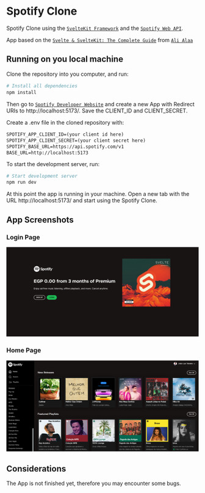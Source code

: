 # Spotify Clone

Spotify Clone using the [`SvelteKit Framework`](https://kit.svelte.dev/) and the [`Spotify Web API`](https://developer.spotify.com/documentation/web-api).

App based on the [`Svelte & SvelteKit: The Complete Guide`](https://www.udemy.com/course/svelte-and-sveltekit/) from [`Ali Alaa`](https://www.udemy.com/user/ali-alaa-3/)

## Running on you local machine

Clone the repository into you computer, and run:
```bash
# Install all dependencies
npm install
```

Then go to [`Spotify Developer Website`](https://developer.spotify.com/documentation/web-api/concepts/apps) and create a new App with Redirect URIs to http://localhost:5173/. Save the CLIENT_ID and CLIENT_SECRET.

Create a .env file in the cloned repository with:
```env
SPOTIFY_APP_CLIENT_ID=(your client id here)
SPOTIFY_APP_CLIENT_SECRET=(your client secret here)
SPOTIFY_BASE_URL=https://api.spotify.com/v1
BASE_URL=http://localhost:5173
```

To start the development server, run:
```bash
# Start development server
npm run dev
```

At this point the app is running in your machine. Open a new tab with the URL http://localhost:5173/ and start using the Spotify Clone.

## App Screenshots
### Login Page
![Login Page](screenshots/LOGINPAGE.png?raw=true "LOGIN Page")

### Home Page
![Home Page](screenshots/HOMEPAGE.png?raw=true "Home Page")

## Considerations
The App is not finished yet, therefore you may encounter some bugs.